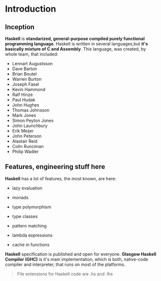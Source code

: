# Introduction

## Inception

**Haskell** is **standarized, general-purpose compiled purely functional programming language**.
Haskell is written in several languages,but **it's basically mixture of C and Assembly**.
This language, was created, by whole team, that included:

* Lennart Augustsson
* Dave Barton
* Brian Boutel
* Warren Burton
* Joseph Fasel
* Kevin Hammond
* Ralf Hinze
* Paul Hudak
* John Hughes
* Thomas Johnsson
* Mark Jones
* Simon Peyton Jones
* John Launchbury
* Erik Meijer
* John Peterson
* Alastair Reid
* Colin Runciman
* Philip Wadler

## Features, engineering stuff here

**Haskell** has a lot of features, the most known, are here:

* lazy evaluation

* monads

* type polymorphism

* type classes

* pattern matching

* lambda expressions

* cache in functions

**Haskell** specification is published and open for everyone. **Glasgow Haskell Compiler (GHC)** is it's main implementation, which is both, native-code compiler and interpreter, that runs on most of the platforms.

> File extensions for Haskell code are .hs and .lhs